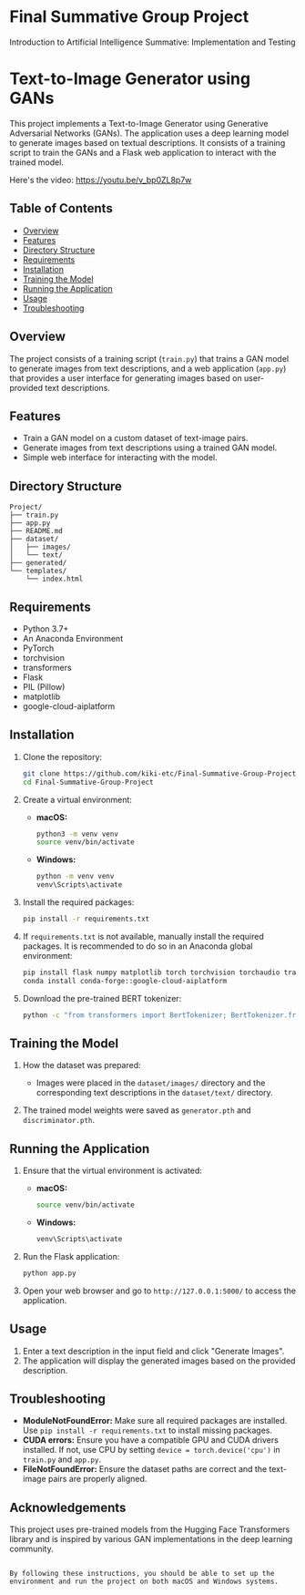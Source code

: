 # Final Summative Group Project
Introduction to Artificial Intelligence Summative: Implementation and Testing

# Text-to-Image Generator using GANs

This project implements a Text-to-Image Generator using Generative Adversarial Networks (GANs). The application uses a deep learning model to generate images based on textual descriptions. It consists of a training script to train the GANs and a Flask web application to interact with the trained model.

Here's the video:
https://youtu.be/v_bp0ZL8p7w

## Table of Contents

- [Overview](#overview)
- [Features](#features)
- [Directory Structure](#directory-structure)
- [Requirements](#requirements)
- [Installation](#installation)
- [Training the Model](#training-the-model)
- [Running the Application](#running-the-application)
- [Usage](#usage)
- [Troubleshooting](#troubleshooting)

## Overview

The project consists of a training script (`train.py`) that trains a GAN model to generate images from text descriptions, and a web application (`app.py`) that provides a user interface for generating images based on user-provided text descriptions.

## Features

- Train a GAN model on a custom dataset of text-image pairs.
- Generate images from text descriptions using a trained GAN model.
- Simple web interface for interacting with the model.

## Directory Structure

```
Project/
├── train.py
├── app.py
├── README.md
├── dataset/
│   ├── images/
│   └── text/
├── generated/
└── templates/
    └── index.html
```

## Requirements

- Python 3.7+
- An Anaconda Environment
- PyTorch
- torchvision
- transformers
- Flask
- PIL (Pillow)
- matplotlib
- google-cloud-aiplatform

## Installation

1. Clone the repository:
   ```bash
   git clone https://github.com/kiki-etc/Final-Summative-Group-Project
   cd Final-Summative-Group-Project
   ```

2. Create a virtual environment:
   - **macOS:**
     ```bash
     python3 -m venv venv
     source venv/bin/activate
     ```
   - **Windows:**
     ```bash
     python -m venv venv
     venv\Scripts\activate
     ```

3. Install the required packages:
   ```bash
   pip install -r requirements.txt
   ```

4. If `requirements.txt` is not available, manually install the required packages. It is recommended to do so in an Anaconda global environment:
   ```bash
   pip install flask numpy matplotlib torch torchvision torchaudio transformers pillow
   conda install conda-forge::google-cloud-aiplatform
   ```

5. Download the pre-trained BERT tokenizer:
   ```bash
   python -c "from transformers import BertTokenizer; BertTokenizer.from_pretrained('bert-base-uncased')"
   ```

## Training the Model

1. How the dataset was prepared:
   - Images were placed in the `dataset/images/` directory and the corresponding text descriptions in the `dataset/text/` directory.

2. The trained model weights were saved as `generator.pth` and `discriminator.pth`.

## Running the Application

1. Ensure that the virtual environment is activated:
   - **macOS:**
     ```bash
     source venv/bin/activate
     ```
   - **Windows:**
     ```bash
     venv\Scripts\activate
     ```

2. Run the Flask application:
   ```bash
   python app.py
   ```

3. Open your web browser and go to `http://127.0.0.1:5000/` to access the application.

## Usage

1. Enter a text description in the input field and click "Generate Images".
2. The application will display the generated images based on the provided description.

## Troubleshooting

- **ModuleNotFoundError:** Make sure all required packages are installed. Use `pip install -r requirements.txt` to install missing packages.
- **CUDA errors:** Ensure you have a compatible GPU and CUDA drivers installed. If not, use CPU by setting `device = torch.device('cpu')` in `train.py` and `app.py`.
- **FileNotFoundError:** Ensure the dataset paths are correct and the text-image pairs are properly aligned.

## Acknowledgements

This project uses pre-trained models from the Hugging Face Transformers library and is inspired by various GAN implementations in the deep learning community.
```

By following these instructions, you should be able to set up the environment and run the project on both macOS and Windows systems.